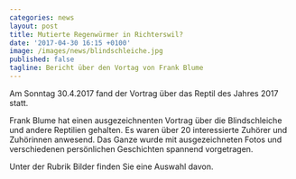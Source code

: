 ```yaml
---
categories: news
layout: post
title: Mutierte Regenwürmer in Richterswil?
date: '2017-04-30 16:15 +0100'
image: /images/news/blindschleiche.jpg
published: false
tagline: Bericht über den Vortag von Frank Blume
---
```


Am Sonntag 30.4.2017 fand der Vortrag über das Reptil des Jahres 2017 statt.

Frank Blume hat einen ausgezeichnenten Vortrag über die Blindschleiche und andere Reptilien gehalten.
Es waren über 20 interessierte Zuhörer und Zuhörinnen anwesend.
Das Ganze wurde mit ausgezeichneten Fotos und verschiedenen persönlichen Geschichten spannend vorgetragen.

Unter der Rubrik Bilder finden Sie eine Auswahl davon.

